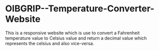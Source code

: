 # OIBGRIP--Temperature-Converter-Website

This is a responsive website which is use to convert a Fahrenheit temperature value to Celsius value and return a decimal value which represents the celsius and also vice-versa.

